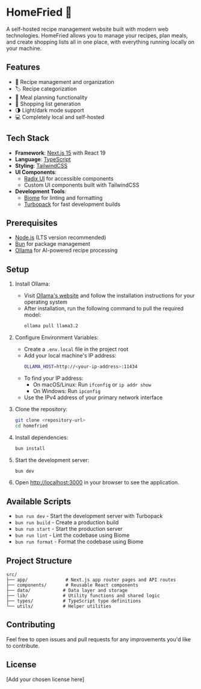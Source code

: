 # HomeFried 🍳

A self-hosted recipe management website built with modern web technologies. HomeFried allows you to manage your recipes, plan meals, and create shopping lists all in one place, with everything running locally on your machine.

## Features

- 📝 Recipe management and organization
- 🏷️ Recipe categorization
- 📅 Meal planning functionality
- 🛒 Shopping list generation
- 🌗 Light/dark mode support
- 💻 Completely local and self-hosted

## Tech Stack

- **Framework**: [Next.js 15](https://nextjs.org/) with React 19
- **Language**: [TypeScript](https://www.typescriptlang.org/)
- **Styling**: [TailwindCSS](https://tailwindcss.com/)
- **UI Components**: 
  - [Radix UI](https://www.radix-ui.com/) for accessible components
  - Custom UI components built with TailwindCSS
- **Development Tools**:
  - [Biome](https://biomejs.dev/) for linting and formatting
  - [Turbopack](https://turbo.build/pack) for fast development builds

## Prerequisites

- [Node.js](https://nodejs.org/) (LTS version recommended)
- [Bun](https://bun.sh/) for package management
- [Ollama](https://ollama.ai/) for AI-powered recipe processing

## Setup

1. Install Ollama:
   - Visit [Ollama's website](https://ollama.ai/) and follow the installation instructions for your operating system
   - After installation, run the following command to pull the required model:
     ```bash
     ollama pull llama3.2
     ```

2. Configure Environment Variables:
   - Create a `.env.local` file in the project root
   - Add your local machine's IP address:
     ```bash
     OLLAMA_HOST=http://<your-ip-address>:11434
     ```
   - To find your IP address:
     - On macOS/Linux: Run `ifconfig` or `ip addr show`
     - On Windows: Run `ipconfig`
   - Use the IPv4 address of your primary network interface

3. Clone the repository:
   ```bash
   git clone <repository-url>
   cd homefried
   ```

4. Install dependencies:
   ```bash
   bun install
   ```

5. Start the development server:
   ```bash
   bun dev
   ```

6. Open [http://localhost:3000](http://localhost:3000) in your browser to see the application.

## Available Scripts

- `bun run dev` - Start the development server with Turbopack
- `bun run build` - Create a production build
- `bun run start` - Start the production server
- `bun run lint` - Lint the codebase using Biome
- `bun run format` - Format the codebase using Biome

## Project Structure

```
src/
├── app/              # Next.js app router pages and API routes
├── components/       # Reusable React components
├── data/            # Data layer and storage
├── lib/             # Utility functions and shared logic
├── types/           # TypeScript type definitions
└── utils/           # Helper utilities
```

## Contributing

Feel free to open issues and pull requests for any improvements you'd like to contribute.

## License

[Add your chosen license here]